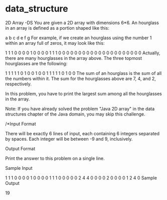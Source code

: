 # data_structure
2D Array -DS
You are given a 2D array with dimensions 6*6. An hourglass in an array is defined as a portion shaped like this:

a b c
  d
e f g
For example, if we create an hourglass using the number 1 within an array full of zeros, it may look like this:

1 1 1 0 0 0
0 1 0 0 0 0
1 1 1 0 0 0
0 0 0 0 0 0
0 0 0 0 0 0
0 0 0 0 0 0
Actually, there are many hourglasses in the array above. The three topmost hourglasses are the following:

1 1 1     1 1 0     1 0 0
  1         0         0
1 1 1     1 1 0     1 0 0
The sum of an hourglass is the sum of all the numbers within it. The sum for the hourglasses above are 7, 4, and 2, respectively.

In this problem, you have to print the largest sum among all the hourglasses in the array.

Note: If you have already solved the problem "Java 2D array" in the data structures chapter of the Java domain, you may skip this challenge.

/*Input Format

There will be exactly 6 lines of input, each containing 6 integers separated by spaces. Each integer will be between -9 and 9, inclusively.

Output Format

Print the answer to this problem on a single line.

Sample Input

1 1 1 0 0 0
0 1 0 0 0 0
1 1 1 0 0 0
0 0 2 4 4 0
0 0 0 2 0 0
0 0 1 2 4 0
Sample Output

19
